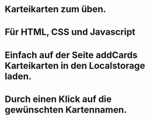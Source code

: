 # Karteikarten zum üben. 
# Für HTML, CSS und Javascript

# Einfach auf der Seite addCards Karteikarten in den Localstorage laden. 
# Durch einen Klick auf die gewünschten Kartennamen.
